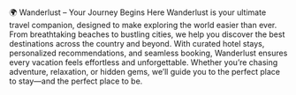 🌍 Wanderlust – Your Journey Begins Here
Wanderlust is your ultimate travel companion, designed to make exploring the world easier than ever.
From breathtaking beaches to bustling cities, we help you discover the best destinations across the country and beyond.
With curated hotel stays, personalized recommendations, and seamless booking, Wanderlust ensures every vacation feels effortless and unforgettable.
Whether you’re chasing adventure, relaxation, or hidden gems, we’ll guide you to the perfect place to stay—and the perfect place to be.
